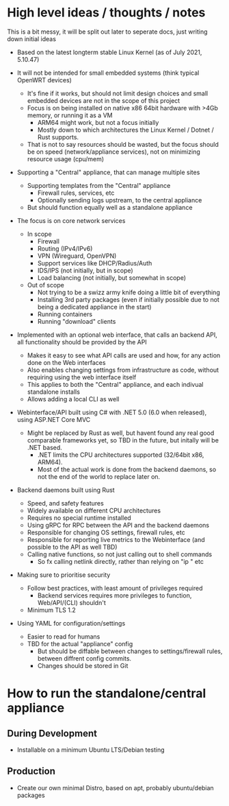 # High level ideas / thoughts / notes

This is a bit messy, it will be split out later to seperate docs, just writing down initial ideas

- Based on the latest longterm stable Linux Kernel (as of July 2021, 5.10.47)

- It will not be intended for small embedded systems (think typical OpenWRT devices)
  - It's fine if it works, but should not limit design choices and small embedded devices are not in the scope of this project
  - Focus is on being installed on native x86 64bit hardware with >4Gb memory, or running it as a VM
    - ARM64 might work, but not a focus initially
    - Mostly down to which architectures the Linux Kernel / Dotnet / Rust supports.
  - That is not to say resources should be wasted, but the focus should be on speed (network/appliance services), not on minimizing resource usage (cpu/mem)
    
- Supporting a "Central" appliance, that can manage multiple sites
  - Supporting templates from the "Central" appliance
    - Firewall rules, services, etc
    - Optionally sending logs upstream, to the central appliance
  - But should function equally well as a standalone appliance
  
- The focus is on core network services
  - In scope
    - Firewall
    - Routing (IPv4/IPv6)
    - VPN (Wireguard, OpenVPN)
    - Support services like DHCP/Radius/Auth
    - IDS/IPS (not initially, but in scope)
    - Load balancing (not initially, but somewhat in scope)    
  - Out of scope
    - Not trying to be a swizz army knife doing a little bit of everything
    - Installing 3rd party packages (even if initially possible due to not being a dedicated appliance in the start)
    - Running containers
    - Running "download" clients

- Implemented with an optional web interface, that calls an backend API, all functionality should be provided by the API
  - Makes it easy to see what API calls are used and how, for any action done on the Web interfaces
  - Also enables changing settings from infrastructure as code, without requiring using the web interface itself
  - This applies to both the "Central" appliance, and each indivual standalone installs
  - Allows adding a local CLI as well

- Webinterface/API built using C# with .NET 5.0 (6.0 when released), using ASP.NET Core MVC
  - Might be replaced by Rust as well, but havent found any real good comparable frameworks yet, so TBD in the future, but initally will be .NET based.
    - .NET limits the CPU architectures supported (32/64bit x86, ARM64).
    - Most of the actual work is done from the backend daemons, so not the end of the world to replace later on.

- Backend daemons built using Rust
  - Speed, and safety features
  - Widely available on different CPU architectures
  - Requires no special runtime installed
  - Using gRPC for RPC between the API and the backend daemons
  - Responsible for changing OS settings, firewall rules, etc
  - Responsible for reporting live metrics to the Webinterface (and possible to the API as well TBD)
  - Calling native functions, so not just calling out to shell commands
    - So fx calling netlink directly, rather than relying on "ip <cmds>" etc
    
- Making sure to prioritise security
  - Follow best practices, with least amount of privileges required
    - Backend services requires more privileges to function, Web/API/(CLI) shouldn't
  - Minimum TLS 1.2

- Using YAML for configuration/settings
  - Easier to read for humans
  - TBD for the actual "appliance" config
    - But should be diffable between changes to settings/firewall rules, between diffrent config commits.
    - Changes should be stored in Git

# How to run the standalone/central appliance

## During Development
- Installable on a minimum Ubuntu LTS/Debian testing

## Production
- Create our own minimal Distro, based on apt, probably ubuntu/debian packages
